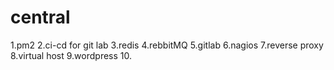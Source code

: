 # central

1.pm2
2.ci-cd for git lab
3.redis
4.rebbitMQ
5.gitlab
6.nagios
7.reverse proxy
8.virtual host
9.wordpress
10.
